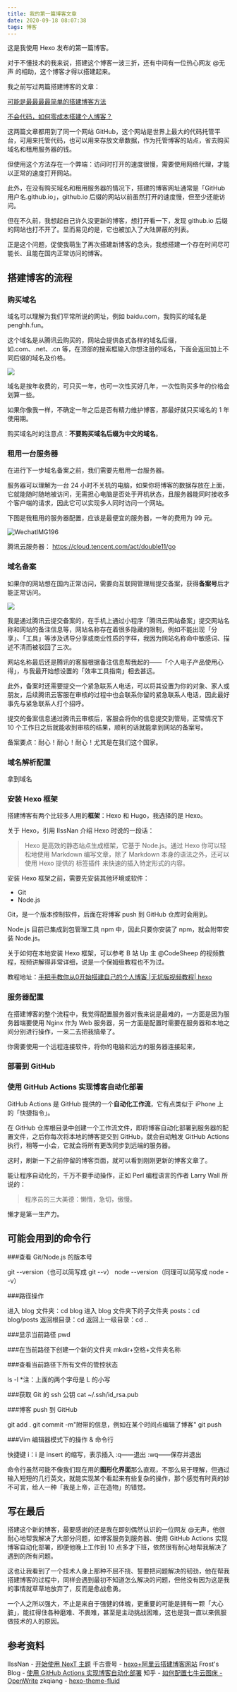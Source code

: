```yaml
---
title: 我的第一篇博客文章
date: 2020-09-18 08:07:38
tags: 博客     
---
```


这是我使用 Hexo 发布的第一篇博客。   

对于不懂技术的我来说，搭建这个博客一波三折，还有中间有一位热心网友 @无声 的相助，这个博客才得以搭建起来。   

我之前写过两篇搭建博客的文章：   

[可能是最最最最简单的搭建博客方法](https://mp.weixin.qq.com/s/cRqTBEfHTmt0TvxCP7PjjA)     

[不会代码，如何零成本搭建个人博客？](https://mp.weixin.qq.com/s/6Dp26H4YCXK5yNr3EvO90g)    

这两篇文章都用到了同一个网站 GitHub，这个网站是世界上最大的代码托管平台，可用来托管代码，也可以用来存放文章数据，作为托管博客的站点，省去购买域名和租用服务器的钱。   

但使用这个方法存在一个弊端：访问时打开的速度很慢，需要使用网络代理，才能以正常的速度打开网站。   

此外，在没有购买域名和租用服务器的情况下，搭建的博客网址通常是「GitHub用户名.github.io」，github.io 后缀的网站以前虽然打开的速度慢，但至少还能访问。   

但在不久前，我想起自己许久没更新的博客，想打开看一下，发现 github.io 后缀的网站也打不开了。显而易见的是，它也被加入了大陆屏蔽的列表。   

正是这个问题，促使我萌生了再次搭建新博客的念头，我想搭建一个存在时间尽可能长、且能在国内正常访问的博客。    
  



## 搭建博客的流程



### 购买域名   
域名可以理解为我们平常所说的网址，例如 baidu.com，我购买的域名是 penghh.fun。

这个域名是从腾讯云购买的，网站会提供各式各样的域名后缀，如.com、.net、.cn 等，在顶部的搜索框输入你想注册的域名，下面会返回加上不同后缀的域名及价格。   

![](http://cdn.penghh.fun/mweb/16031995888236.jpg)  

域名是按年收费的，可只买一年，也可一次性买好几年，一次性购买多年的价格会划算一些。  

如果你像我一样，不确定一年之后是否有精力维护博客，那最好就只买域名的 1 年使用期。   

购买域名时的注意点：**不要购买域名后缀为中文的域名**。   


### 租用一台服务器    
在进行下一步域名备案之前，我们需要先租用一台服务器。

服务器可以理解为一台 24 小时不关机的电脑，如果你将博客的数据存放在上面，它就能随时随地被访问，无需担心电脑是否处于开机状态，且服务器能同时接收多个客户端的请求，因此它可以实现多人同时访问一个网站。    

下图是我租用的服务器配置，应该是最便宜的服务器，一年的费用为 99 元。   

![WechatIMG196](http://cdn.penghh.fun/mweb/WechatIMG196.png)

腾讯云服务器：
https://cloud.tencent.com/act/double11/go


### 域名备案
如果你的网站想在国内正常访问，需要向互联网管理局提交备案，获得**备案号**后才能正常访问。  

![](http://cdn.penghh.fun/mweb/16032063895650.jpg)

我是通过腾讯云提交备案的，在手机上通过小程序「腾讯云网站备案」提交网站名称和网站的备注信息等，网站名称存在着很多隐藏的限制，例如不能出现「分享」、「工具」等涉及诱导分享或商业性质的字样，我因为网站名称命中敏感词、描述不清而被驳回了三次。   

网站名称最后还是腾讯的客服根据备注信息帮我起的——「个人电子产品使用心得」，与我最开始想设置的「效率工具指南」相去甚远。   

此外，备案时还需要提交一个紧急联系人电话，可以将其设置为你的对象、家人或朋友，后续腾讯云客服在审核的过程中也会联系你留的紧急联系人电话，因此最好事先与紧急联系人打个招呼。    

提交的备案信息通过腾讯云审核后，客服会将你的信息提交到管局，正常情况下 10 个工作日之后就能收到审核的结果，顺利的话就能拿到网站的备案号。  

备案要点：耐心！耐心！耐心！尤其是在我们这个国家。   

### 域名解析配置

拿到域名

### 安装 Hexo 框架

搭建博客有两个比较多人用的**框架**：Hexo 和 Hugo，我选择的是 Hexo。

关于 Hexo，引用 IIssNan 介绍 Hexo 时说的一段话：   

> Hexo 是高效的静态站点生成框架，它基于 Node.js。通过 Hexo 你可以轻松地使用 Markdown 编写文章，除了 Markdown 本身的语法之外，还可以使用 Hexo 提供的 标签插件 来快速的插入特定形式的内容。  

安装 Hexo 框架之前，需要先安装其他环境或软件：
* Git
* Node.js

Git，是一个版本控制软件，后面在将博客 push 到 GitHub 仓库时会用到。   

Node.js 目前已集成到包管理工具 npm 中，因此只要你安装了 npm，就会附带安装 Node.js。   

关于如何在本地安装 Hexo 框架，可以参考 B 站 Up 主 @CodeSheep 的视频教程，视频讲解得非常详细，说是一个保姆级教程也不为过。  

教程地址：[手把手教你从0开始搭建自己的个人博客 |无坑版视频教程| hexo](https://www.bilibili.com/video/BV1Yb411a7ty)    

### 服务器配置

在搭建博客的整个流程中，我觉得配置服务器对我来说是最难的，一方面是因为服务器端要使用 Nginx 作为 Web 服务器，另一方面是配置时需要在服务器和本地之间分别进行操作，一来二去把我搞晕了。    

你需要使用一个远程连接软件，将你的电脑和远方的服务器连接起来，

### 部署到 GitHub   




### 使用 GitHub Actions 实现博客自动化部署   

GitHub Actions 是 GitHub 提供的一个**自动化工作流**，它有点类似于 iPhone 上的「快捷指令」。   

在 GitHub 仓库根目录中创建一个工作流文件，即将博客自动化部署到服务器的配置文件，之后你每次将本地的博客提交到 GitHub，就会自动触发 GitHub Actions 执行，稍等一小会，它就会将所有更改同步到远端的服务器。  

这时，刷新一下之前停留的博客页面，就可以看到刚刚更新的博客文章了。   

能让程序自动化的，千万不要手动操作，正如 Perl 编程语言的作者 Larry Wall 所说的：   

> 程序员的三大美德：懒惰，急切，傲慢。  

懒才是第一生产力。        

## 可能会用到的命令行  

###查看 Git/Node.js 的版本号

git --version（也可以简写成 git --v）
node --version（同理可以简写成 node --v）

###路径操作

进入 blog 文件夹：cd blog
进入 blog 文件夹下的子文件夹 posts：cd blog/posts
返回根目录：cd
返回上一级目录：cd ..

###显示当前路径
pwd

###在当前路径下创建一个新的文件夹
mkdir+空格+文件夹名称

###查看当前路径下所有文件的管控状态

ls -l
*注：上面的两个字母是 L 的小写

###获取 Git 的 ssh 公钥
cat ~/.ssh/id_rsa.pub  

###博客 push 到 GitHub

git add .
git commit -m"附带的信息，例如在某个时间点编辑了博客"
git push

###Vim 编辑器模式下的操作 & 命令行

快捷键 i：i 是 insert 的缩写，表示插入
:q——退出
:wq——保存并退出   

命令行虽然可能不像我们现在用的**图形化界面**那么直观，不那么易于理解，但通过输入短短的几行英文，就能实现某个看起来有些复杂的操作，那个感觉有时真的妙不可言，给人一种「我是上帝，正在造物」的错觉。   


## 写在最后    


搭建这个新的博客，最要感谢的还是我在即刻偶然认识的一位网友 @无声，他很耐心地帮我解决了大部分问题，如博客服务到服务器、使用 GitHub Actions 实现博客自动化部署，即便他晚上工作到 10 点多才下班，依然很有耐心地帮我解决了遇到的所有问题。   

这也让我看到了一个技术人身上那种不屈不挠、誓要把问题解决的韧劲，他在帮我搭建博客的过程中，同样会遇到最初不知道怎么解决的问题，但他没有因为这是我的事情就草草地放弃了，反而是愈战愈勇。    

一个人之所以强大，不止是来自于强健的体魄，更重要的可能是拥有一颗「大心脏」，能扛得住各种磨难、不畏难，甚至是主动挑战困难，这也是我一直以来佩服做技术的人的原因。    


## 参考资料

IIssNan - [开始使用 NexT 主题](http://theme-next.iissnan.com/getting-started.html)
千古壹号 - [hexo+阿里云搭建博客网站](https://www.qianguyihao.com/2020-09-19-hexo-aliyun-blog/#1%E3%80%81%E5%AE%89%E8%A3%85-git-%E7%8E%AF%E5%A2%83)
Frost's Blog - [使用 GitHub Actions 实现博客自动化部署](https://frostming.com/2020/04-26/github-actions-deploy)
知乎 - [如何配置七牛云图床 - OpenWrite](https://zhuanlan.zhihu.com/p/220689883)
zkqiang - [hexo-theme-fluid](https://github.com/fluid-dev/hexo-theme-fluid)  

